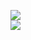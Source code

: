 [![](https://img.shields.io/badge/Made%20With-Github%20Spray-lightgrey.svg?style=for-the-badge&logo=github)](https://github.com/Annihil/github-spray#22595)  
[![](https://i.imgur.com/2DrTn0Z.gif)](https://github.com/Annihil/github-spray)